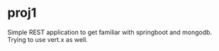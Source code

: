 # proj1
Simple REST application to get familiar with springboot and mongodb. 
Trying to use vert.x as well.
